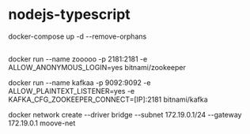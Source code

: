 # nodejs-typescript

docker-compose up -d --remove-orphans

##

docker run --name zooooo -p 2181:2181 -e ALLOW_ANONYMOUS_LOGIN=yes bitnami/zookeeper

docker run --name kafkaa -p 9092:9092 -e ALLOW_PLAINTEXT_LISTENER=yes -e KAFKA_CFG_ZOOKEEPER_CONNECT=[IP]:2181 bitnami/kafka

docker network create --driver bridge --subnet 172.19.0.1/24 --gateway 172.19.0.1 moove-net
